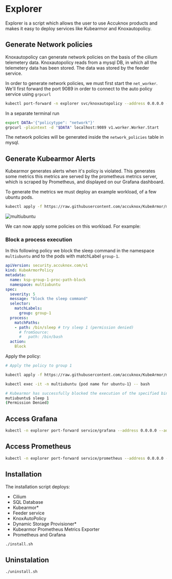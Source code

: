 # Explorer
Explorer is a script which allows the user to use Accuknox products and makes it easy to deploy services like Kubearmor and Knoxautopolicy.
## Generate Network policies

Knoxautopolicy can generate network policies on the basis of the cilium telemetery data. Knoxautopolicy reads from a mysql DB, in which all the telemetery data has been stored. The data was stored by the feeder service. 

In order to generate network policies, we must first start the `net_worker`.
We'll first forward the port 9089 in order to connect to the auto policy service using `grpcurl`
```bash
kubectl port-forward -n explorer svc/knoxautopolicy --address 0.0.0.0 --address :: 9089:9089
```

In a separate terminal run
```bash
export DATA='{"policytype": "network"}'
grpcurl -plaintext -d "$DATA" localhost:9089 v1.worker.Worker.Start
```

The network policies will be generated inside the `network_policies` table in mysql.


## Generate Kubearmor Alerts
Kubearmor generates alerts when it's policy is violated. This generates some metrics this metrics are served by the prometheus metrics server, which is scraped by Prometheus, and displayed on our Grafana dashboard.

To generate the metrics we must deploy an example workload, of a few ubuntu pods.
```bash
kubectl apply -f https://raw.githubusercontent.com/accuknox/KubeArmor/master/examples/multiubuntu/multiubuntu-deployment.yaml
```

![multiubuntu](https://github.com/accuknox/KubeArmor/raw/master/.gitbook/assets/multiubuntu.png)

We can now apply some policies on this workload. For example:
### Block a process execution

In this following policy we block the sleep command in the namespace `multiubuntu` and to the pods with matchLabel `group-1`.
```yaml
apiVersion: security.accuknox.com/v1
kind: KubeArmorPolicy
metadata:
  name: ksp-group-1-proc-path-block
  namespace: multiubuntu
spec:
  severity: 5
  message: "block the sleep command"
  selector:
    matchLabels:
      group: group-1
  process:
    matchPaths:
    - path: /bin/sleep # try sleep 1 (permission denied)
      # fromSource:
      #   path: /bin/bash
  action:
    Block
```
Apply the policy:
```bash
# Apply the policy to group 1

kubectl apply -f https://raw.githubusercontent.com/accuknox/KubeArmor/master/examples/multiubuntu/security-policies/ksp-group-1-proc-path-block.yaml

kubectl exec -it -n multiubuntu {pod name for ubuntu-1} -- bash

# Kubearmor has successfully blocked the execution of the specified binary!
mutiubuntu$ sleep 1
(Permission Denied)

```

## Access Grafana

```bash
kubectl -n explorer port-forward service/grafana --address 0.0.0.0 --address :: 3000:3000
```

## Access Prometheus
```bash
kubectl -n explorer port-forward service/prometheus --address 0.0.0.0 --address :: 9090:9090
```



## Installation
The installation script deploys:
- Cilium
- SQL Database
- Kubearmor*
- Feeder service
- KnoxAutoPolicy
- Dynamic Storage Provisioner*
- Kubearmor Prometheus Metrics Exporter
- Prometheus and Grafana

```bash
./install.sh
```
## Uninstalation
```
./uninstall.sh
```
